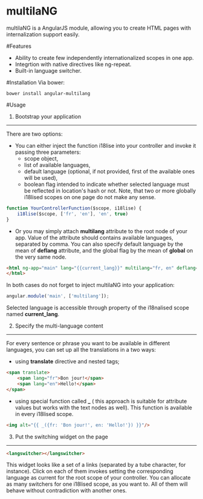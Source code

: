 multilaNG
=========
multilaNG is a AngularJS module, allowing you to create HTML pages with internalization support easily.

#Features
* Ability to create few independently internationalized scopes in one app.
* Integrtion with native directives like ng-repeat.
* Built-in language switcher.

#Installation
Via bower:
```
bower install angular-multilang
```

#Usage
1. Bootstrap your application
----------------------------
There are two options:

* You can either inject the function i18lise into your controller and invoke it passing three parameters:
    - scope object,
    - list of available languages,
    - default language (optional, if not provided, first of the available ones will be used),
    - boolean flag intended to indicate whether selected language must be reflected in location's hash or not.
Note, that two or more globally i18lised scopes on one page do not make any sense.

```javascript
function YourControllerFunction($scope, i18lise) {
    i18lise($scope, ['fr', 'en'], 'en', true)
}
```
* Or you may simply attach **multilang** attribute to the root node of your app. Value of the attribute should contains
available languages, separated by comma. You can also specify default language by the mean of **deflang** attribute,
and the global flag by the mean of **global** on the very same node.

```html
<html ng-app="main" lang="{{current_lang}}" multilang="fr, en" deflang="en" global>
</html>
```

In both cases do not forget to inject multilaNG into your application:
```javascript
angular.module('main', ['multilang']);
```
Selected language is accessible through property of the i18nalised scope named  **current_lang**.

2. Specify the multi-language content
-------------------------------------
For every sentence or phrase you want to be available in different languages, you can set up all the translations in a two ways:
 - using **translate** directive and nested tags;

```html
<span translate>
    <span lang="fr">Bon jour!</span>
    <span lang="en">Hello!</span>
</span>
```
 - using special function called **_** ( this approach is suitable for attribute values but works with the text nodes as well).
This function is available in every i18lised scope.

```html
<img alt="{{ _({fr: 'Bon jour!', en: 'Hello!'}) }}"/>
```

3. Put the switching widget on the page
---------------------------------------
```html
<langswitcher></langswitcher>
```
This widget looks like a set of a links (separated by a tube character, for instance).
Click on each of them invokes setting the corresponding language as current for the root scope of your controller.
You can allocate as many switchers for one i18lised scope, as you want to.
All of them will behave without contradiction with another ones.
